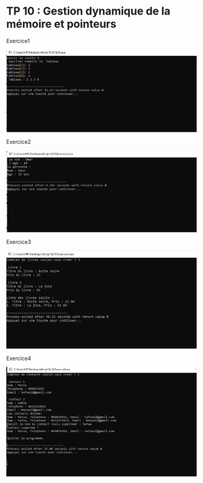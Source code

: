 # TP 10 : Gestion dynamique de la mémoire et pointeurs

Exercice1

![URL image](https://github.com/fe045001-netizen/Tp10C-/blob/1d16e148f80bd1fcc8fe9e9ab0fe5b1a1d28b8c0/images/Execice1.png)

Exercice2


![URL image](https://github.com/fe045001-netizen/Tp10C-/blob/10446f97a7523773112be77bc065dbbc5b7b012f/images/Exercice2.png)


Exercice3


![URL image](https://github.com/fe045001-netizen/Tp10C-/blob/10446f97a7523773112be77bc065dbbc5b7b012f/images/Exercice3.png)


Exercice4


![URL image](https://github.com/fe045001-netizen/Tp10C-/blob/10446f97a7523773112be77bc065dbbc5b7b012f/images/Exercice4.png)
